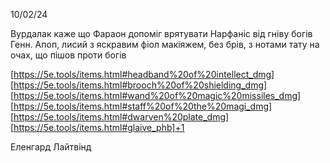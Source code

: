 10/02/24

Вурдалак каже що Фараон допоміг врятувати Нарфаніс від гніву богів
Генн. 
Апоп, лисий з яскравим фіол макіяжем, без брів, з нотами тату на очах, що пішов проти богів

[https://5e.tools/items.html#headband%20of%20intellect_dmg]
[https://5e.tools/items.html#brooch%20of%20shielding_dmg]
[https://5e.tools/items.html#wand%20of%20magic%20missiles_dmg]
[https://5e.tools/items.html#staff%20of%20the%20magi_dmg]
[https://5e.tools/items.html#dwarven%20plate_dmg]
[https://5e.tools/items.html#glaive_phb]+1

Еленгард Лайтвінд